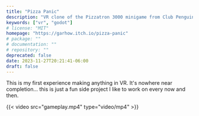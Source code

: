 ```yaml
---
title: "Pizza Panic"
description: "VR clone of the Pizzatron 3000 minigame from Club Penguin"
keywords: ["vr", "godot"]
# license: "MIT"
homepage: "https://garhow.itch.io/pizza-panic"
# package: ""
# documentation: ""
# repository: ""
deprecated: false
date: 2023-11-27T20:21:41-06:00
draft: false
---
```


This is my first experience making anything in VR. It's nowhere near completion... this is just a fun side project I like to work on every now and then.

{{< video src="gameplay.mp4" type="video/mp4" >}}

